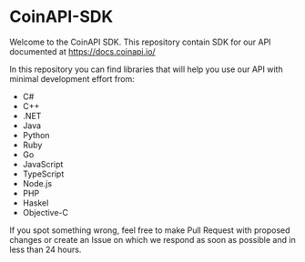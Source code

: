 # CoinAPI-SDK

Welcome to the CoinAPI SDK. This repository contain SDK for our API documented at https://docs.coinapi.io/ 

In this repository you can find libraries that will help you use our API with minimal development effort from:
 * C#
 * C++
 * .NET
 * Java
 * Python
 * Ruby
 * Go
 * JavaScript
 * TypeScript
 * Node.js
 * PHP
 * Haskel
 * Objective-C

If you spot something wrong, feel free to make Pull Request with proposed changes or create an Issue on which we respond as soon as possible and in less than 24 hours.
